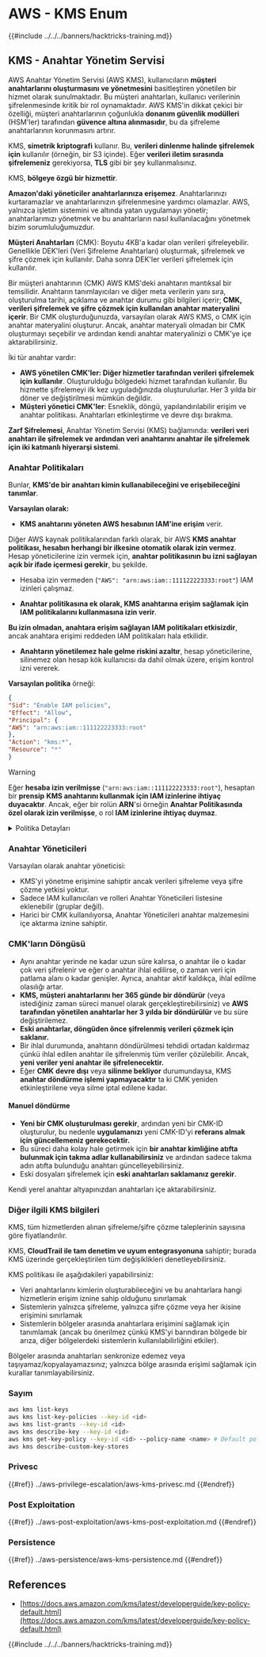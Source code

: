 # AWS - KMS Enum

{{#include ../../../banners/hacktricks-training.md}}

## KMS - Anahtar Yönetim Servisi

AWS Anahtar Yönetim Servisi (AWS KMS), kullanıcıların **müşteri anahtarlarını oluşturmasını ve yönetmesini** basitleştiren yönetilen bir hizmet olarak sunulmaktadır. Bu müşteri anahtarları, kullanıcı verilerinin şifrelenmesinde kritik bir rol oynamaktadır. AWS KMS'in dikkat çekici bir özelliği, müşteri anahtarlarının çoğunlukla **donanım güvenlik modülleri** (HSM'ler) tarafından **güvence altına alınmasıdır**, bu da şifreleme anahtarlarının korunmasını artırır.

KMS, **simetrik kriptografi** kullanır. Bu, **verileri dinlenme halinde şifrelemek için** kullanılır (örneğin, bir S3 içinde). Eğer **verileri iletim sırasında şifrelemeniz** gerekiyorsa, **TLS** gibi bir şey kullanmalısınız.

KMS, **bölgeye özgü bir hizmettir**.

**Amazon'daki yöneticiler anahtarlarınıza erişemez**. Anahtarlarınızı kurtaramazlar ve anahtarlarınızın şifrelenmesine yardımcı olamazlar. AWS, yalnızca işletim sistemini ve altında yatan uygulamayı yönetir; anahtarlarımızı yönetmek ve bu anahtarların nasıl kullanılacağını yönetmek bizim sorumluluğumuzdur.

**Müşteri Anahtarları** (CMK): Boyutu 4KB'a kadar olan verileri şifreleyebilir. Genellikle DEK'leri (Veri Şifreleme Anahtarları) oluşturmak, şifrelemek ve şifre çözmek için kullanılır. Daha sonra DEK'ler verileri şifrelemek için kullanılır.

Bir müşteri anahtarının (CMK) AWS KMS'deki anahtarın mantıksal bir temsilidir. Anahtarın tanımlayıcıları ve diğer meta verilerin yanı sıra, oluşturulma tarihi, açıklama ve anahtar durumu gibi bilgileri içerir; **CMK, verileri şifrelemek ve şifre çözmek için kullanılan anahtar materyalini içerir**. Bir CMK oluşturduğunuzda, varsayılan olarak AWS KMS, o CMK için anahtar materyalini oluşturur. Ancak, anahtar materyali olmadan bir CMK oluşturmayı seçebilir ve ardından kendi anahtar materyalinizi o CMK'ye içe aktarabilirsiniz.

İki tür anahtar vardır:

- **AWS yönetilen CMK'ler: Diğer hizmetler tarafından verileri şifrelemek için kullanılır**. Oluşturulduğu bölgedeki hizmet tarafından kullanılır. Bu hizmette şifrelemeyi ilk kez uyguladığınızda oluşturulurlar. Her 3 yılda bir döner ve değiştirilmesi mümkün değildir.
- **Müşteri yönetici CMK'ler**: Esneklik, döngü, yapılandırılabilir erişim ve anahtar politikası. Anahtarları etkinleştirme ve devre dışı bırakma.

**Zarf Şifrelemesi**, Anahtar Yönetim Servisi (KMS) bağlamında: **verileri veri anahtarı ile şifrelemek ve ardından veri anahtarını anahtar ile şifrelemek için iki katmanlı hiyerarşi sistemi**.

### Anahtar Politikaları

Bunlar, **KMS'de bir anahtarı kimin kullanabileceğini ve erişebileceğini tanımlar**.

**Varsayılan olarak:**

- **KMS anahtarını yöneten AWS hesabının IAM'ine erişim** verir.

Diğer AWS kaynak politikalarından farklı olarak, bir AWS **KMS anahtar politikası, hesabın herhangi bir ilkesine otomatik olarak izin vermez**. Hesap yöneticilerine izin vermek için, **anahtar politikasının bu izni sağlayan açık bir ifade içermesi gerekir**, bu şekilde.

- Hesaba izin vermeden (`"AWS": "arn:aws:iam::111122223333:root"`) IAM izinleri çalışmaz.

- **Anahtar politikasına ek olarak, KMS anahtarına erişim sağlamak için IAM politikalarını kullanmasına izin verir**.

**Bu izin olmadan, anahtara erişim sağlayan IAM politikaları etkisizdir**, ancak anahtara erişimi reddeden IAM politikaları hala etkilidir.

- **Anahtarın yönetilemez hale gelme riskini azaltır**, hesap yöneticilerine, silinemez olan hesap kök kullanıcısı da dahil olmak üzere, erişim kontrol izni vererek.

**Varsayılan politika** örneği:
```json
{
"Sid": "Enable IAM policies",
"Effect": "Allow",
"Principal": {
"AWS": "arn:aws:iam::111122223333:root"
},
"Action": "kms:*",
"Resource": "*"
}
```
> [!WARNING]
> Eğer **hesaba izin verilmişse** (`"arn:aws:iam::111122223333:root"`), hesaptan bir **prensip** **KMS anahtarını kullanmak için IAM izinlerine ihtiyaç duyacaktır**. Ancak, eğer bir rolün **ARN**'si örneğin **Anahtar Politikasında özel olarak izin verilmişse**, o rol **IAM izinlerine ihtiyaç duymaz**.

<details>

<summary>Politika Detayları</summary>

Bir politikanın özellikleri:

- JSON tabanlı belge
- Kaynak --> Etkilenen kaynaklar ("\*" olabilir)
- Eylem --> kms:Encrypt, kms:Decrypt, kms:CreateGrant ... (izinler)
- Etki --> İzin Ver/Dışla
- Prensip --> etkilenen arn
- Koşullar (isteğe bağlı) --> izinleri vermek için koşul

İzinler:

- AWS hesabınız içindeki başka bir AWS prensibine izinlerinizi devretmenizi sağlar. Bunları AWS KMS API'lerini kullanarak oluşturmanız gerekir. CMK tanımlayıcısı, grantee prensibi ve gerekli işlem seviyesi (Decrypt, Encrypt, GenerateDataKey...) belirtilebilir.
- İzin oluşturulduktan sonra bir GrantToken ve GrantID verilir.

**Erişim**:

- **anahtar politikası** aracılığıyla -- Eğer bu mevcutsa, bu **IAM politikasından önceliklidir**
- **IAM politikası** aracılığıyla
- **izinler** aracılığıyla

</details>

### Anahtar Yöneticileri

Varsayılan olarak anahtar yöneticisi:

- KMS'yi yönetme erişimine sahiptir ancak verileri şifreleme veya şifre çözme yetkisi yoktur.
- Sadece IAM kullanıcıları ve rolleri Anahtar Yöneticileri listesine eklenebilir (gruplar değil).
- Harici bir CMK kullanılıyorsa, Anahtar Yöneticileri anahtar malzemesini içe aktarma iznine sahiptir.

### CMK'ların Döngüsü

- Aynı anahtar yerinde ne kadar uzun süre kalırsa, o anahtar ile o kadar çok veri şifrelenir ve eğer o anahtar ihlal edilirse, o zaman veri için patlama alanı o kadar genişler. Ayrıca, anahtar aktif kaldıkça, ihlal edilme olasılığı artar.
- **KMS, müşteri anahtarlarını her 365 günde bir döndürür** (veya istediğiniz zaman süreci manuel olarak gerçekleştirebilirsiniz) ve **AWS tarafından yönetilen anahtarlar her 3 yılda bir döndürülür** ve bu süre değiştirilemez.
- **Eski anahtarlar, döngüden önce şifrelenmiş verileri çözmek için saklanır.**
- Bir ihlal durumunda, anahtarın döndürülmesi tehdidi ortadan kaldırmaz çünkü ihlal edilen anahtar ile şifrelenmiş tüm veriler çözülebilir. Ancak, **yeni veriler yeni anahtar ile şifrelenecektir.**
- Eğer **CMK** **devre dışı** veya **silinme bekliyor** durumundaysa, KMS **anahtar döndürme işlemi yapmayacaktır** ta ki CMK yeniden etkinleştirilene veya silme iptal edilene kadar.

#### Manuel döndürme

- **Yeni bir CMK oluşturulması gerekir**, ardından yeni bir CMK-ID oluşturulur, bu nedenle **uygulamanızı** yeni CMK-ID'yi **referans almak için güncellemeniz gerekecektir.**
- Bu süreci daha kolay hale getirmek için **bir anahtar kimliğine atıfta bulunmak için takma adlar kullanabilirsiniz** ve ardından sadece takma adın atıfta bulunduğu anahtarı güncelleyebilirsiniz.
- Eski dosyaları şifrelemek için **eski anahtarları saklamanız gerekir**.

Kendi yerel anahtar altyapınızdan anahtarları içe aktarabilirsiniz.

### Diğer ilgili KMS bilgileri

KMS, tüm hizmetlerden alınan şifreleme/şifre çözme taleplerinin sayısına göre fiyatlandırılır.

KMS, **CloudTrail ile tam denetim ve uyum entegrasyonuna** sahiptir; burada KMS üzerinde gerçekleştirilen tüm değişiklikleri denetleyebilirsiniz.

KMS politikası ile aşağıdakileri yapabilirsiniz:

- Veri anahtarlarını kimlerin oluşturabileceğini ve bu anahtarlara hangi hizmetlerin erişim iznine sahip olduğunu sınırlamak
- Sistemlerin yalnızca şifreleme, yalnızca şifre çözme veya her ikisine erişimini sınırlamak
- Sistemlerin bölgeler arasında anahtarlara erişimini sağlamak için tanımlamak (ancak bu önerilmez çünkü KMS'yi barındıran bölgede bir arıza, diğer bölgelerdeki sistemlerin kullanılabilirliğini etkiler).

Bölgeler arasında anahtarları senkronize edemez veya taşıyamaz/kopyalayamazsınız; yalnızca bölge arasında erişimi sağlamak için kurallar tanımlayabilirsiniz.

### Sayım
```bash
aws kms list-keys
aws kms list-key-policies --key-id <id>
aws kms list-grants --key-id <id>
aws kms describe-key --key-id <id>
aws kms get-key-policy --key-id <id> --policy-name <name> # Default policy name is "default"
aws kms describe-custom-key-stores
```
### Privesc

{{#ref}}
../aws-privilege-escalation/aws-kms-privesc.md
{{#endref}}

### Post Exploitation

{{#ref}}
../aws-post-exploitation/aws-kms-post-exploitation.md
{{#endref}}

### Persistence

{{#ref}}
../aws-persistence/aws-kms-persistence.md
{{#endref}}

## References

- [https://docs.aws.amazon.com/kms/latest/developerguide/key-policy-default.html](https://docs.aws.amazon.com/kms/latest/developerguide/key-policy-default.html)

{{#include ../../../banners/hacktricks-training.md}}
